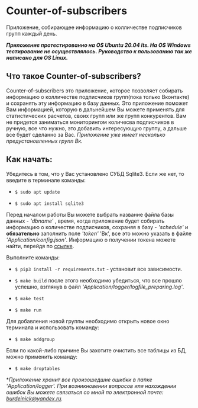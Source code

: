 # Counter-of-subscribers

Приложение, собирающее информацию о колличестве подписчиков групп каждый день.

 ***Приложение протестированно на OS Ubuntu 20.04 lts. На OS Windows тестирование не осуществлялось. Руководство к пользованию так же написано для OS Linux.***

## Что такое Counter-of-subscribers?

Counter-of-subscribers это приложение, которое позволяет собирать информацию о колличестве подписчиков групп(пока только Вконтакте) и сохранять эту информацию в базу данных. Это приложение поможет Вам информацией, которую в дальнейшем Вы можете применять для статистических расчетов, своих групп или же групп конкурентов. Вам не придется заниматься мониторингом количесва подписчиков в ручную, все что нужно, это добавить интересующую группу, а дальше все будет сделанно за Вас. *Приложение уже имеет несколько предустановленных групп Вк.*

## Как начать:

Убедитесь в том, что у Вас установлено СУБД Sqlite3.
Если же нет, то введите в терминале команды:

* `$ sudo apt update`

* `$ sudo apt install sqlite3`

Перед началом работы Вы можете выбрать название файла базы данных - *'dbname'* , время, когда приложение будет собирать информацию о количестве подписчиков, сохраняя в базу - *'schedule'* и **обязательно** заполнить поле *'token'* 'Вк', все это можно указать
в файле *'Application/config.json'*.
Информацию о получении токена можете найти, перейдя по [ссылке](https://vk.com/dev/access_token "Здесь можно узнать, как получить токен Вк").

Выполните команды:

* `$ pip3 install -r requirements.txt` - установит все зависимости.

* `$ make build` после этого необходимо убедиться, что все прошло успешно, взглянув в файл *'Application/logger/logfile_preparing.log'*.

* `$ make test`

* `$ make run`

Для добавления новой группы необходимо открыть новое окно терминала и использовать команду:

* `$ make addgroup`

Если по какой-либо причине Вы захотите очистить все таблицы из БД, можно применить команду:

* `$ make droptables`

**Приложение хранит все произошедшие ошибки в папке 'Application/logger'.*
*При возникновении вопросов или нахождении ошибок Вы можете связаться со мной по электронной почте: <burdeinick@yandex.ru>.*